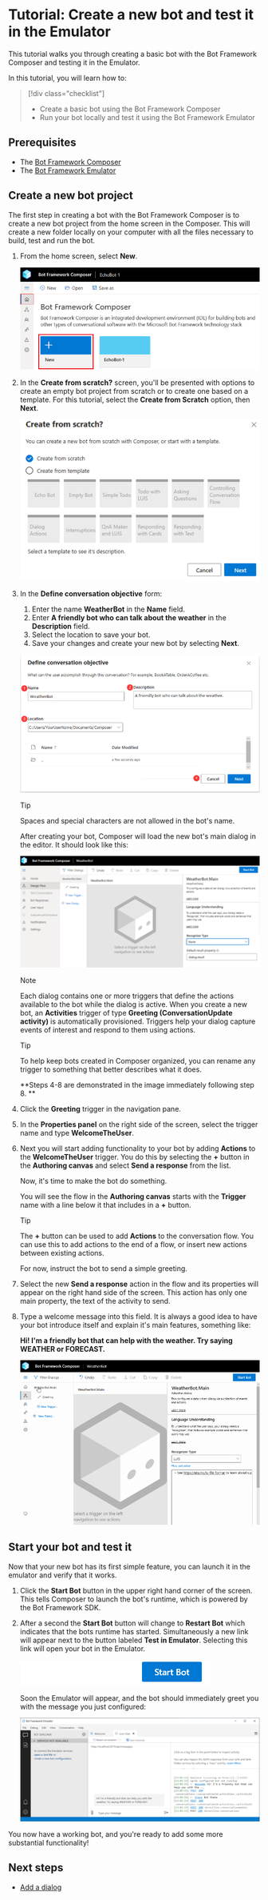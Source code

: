 # Tutorial: Create a new bot and test it in the Emulator

This tutorial walks you through creating a basic bot with the Bot Framework Composer and testing it in the Emulator.

In this tutorial, you will learn how to:

> [!div class="checklist"]
> * Create a basic bot using the Bot Framework Composer
> * Run your bot locally and test it using the Bot Framework Emulator

## Prerequisites
- The [Bot Framework Composer](../setup-yarn.md)
- The [Bot Framework Emulator](https://aka.ms/bot-framework-emulator-readme)


## Create a new bot project
The first step in creating a bot with the Bot Framework Composer is to create a new bot project from the home screen in the Composer. This will create a new folder locally on your computer with all the files necessary to build, test and run the bot.

1. From the home screen, select **New**.

   ![create project](../media/tutorial-weatherbot/01/new.png)

2. In the **Create from scratch?** screen, you'll be presented with options to create an empty bot project from scratch or to create one based on a template. For this tutorial, select the **Create from Scratch** option, then **Next**.

   ![create project](../media/tutorial-weatherbot/01/create-1.png)

3. In the **Define conversation objective** form:
    1. Enter the name **WeatherBot** in the **Name** field.
    2. Enter **A friendly bot who can talk about the weather** in the **Description** field.
    3. Select the location to save your bot.
    4. Save your changes and create your new bot by selecting **Next**.

      ![create project](../media/tutorial-weatherbot/01/create-2.png)

      > [!TIP] 
      > Spaces and special characters are not allowed in the bot's name.

   After creating your bot, Composer will load the new bot's main dialog in the editor. It should look like this:

   ![bot conversation](../media/tutorial-weatherbot/01/empty-main-dialog.png)

   > [!NOTE]
   > Each dialog contains one or more triggers that define the actions available to the bot while the dialog is active. When you create a new bot, an **Activities** trigger of type **Greeting (ConversationUpdate activity)** is automatically provisioned. Triggers help your dialog capture events of interest and respond to them using actions.

   > [!TIP] 
   > To help keep bots created in Composer organized, you can rename any trigger to something that better describes what it does. 

   **Steps 4-8 are demonstrated in the image immediately following step 8. **

4. Click the **Greeting** trigger in the navigation pane.

5. In the **Properties panel** on the right side of the screen, select the trigger name and type **WelcomeTheUser**.

6. Next you will start adding functionality to your bot by adding **Actions** to the **WelcomeTheUser** trigger. You do this by selecting the **+** button in the **Authoring canvas** and select **Send a response** from the list.

   Now, it's time to make the bot do something.

   You will see the flow in the **Authoring canvas** starts with the **Trigger** name with a line below it that includes in a **+** button.

   > [!TIP] 
   > The **+** button can be used to add **Actions** to the conversation flow. You can use this to add actions to the end of a flow, or insert new actions between existing actions.

   For now, instruct the bot to send a simple greeting.

7. Select the new **Send a response** action in the flow and its properties will appear on the right hand side of the screen. This action has only one main property, the text of the activity to send.

8. Type a welcome message into this field. It is always a good idea to have your bot introduce itself and explain it's main features, something like:

   **Hi! I'm a friendly bot that can help with the weather. Try saying WEATHER or FORECAST.**

   ![trigger](../media/tutorial-weatherbot/01/WelcomeTheUser.gif)


## Start your bot and test it

Now that your new bot has its first simple feature, you can launch it in the emulator and verify that it works.

1. Click the **Start Bot** button in the upper right hand corner of the screen.  This tells Composer to launch the bot's runtime, which is powered by the Bot Framework SDK.

2. After a second the **Start Bot** button will change to **Restart Bot** which indicates that the bots runtime has started. Simultaneously a new link will appear next to the button labeled  **Test in Emulator**.  Selecting this link will open your bot in the Emulator.

   ![start bot](../media/tutorial-weatherbot/01/start-bot.gif)

   Soon the Emulator will appear, and the bot should immediately greet you with the message you just configured:

   ![emulator](../media/tutorial-weatherbot/01/emulator-launch.png)

You now have a working bot, and you're ready to add some more substantial functionality!

## Next steps
- [Add a dialog](./tutorial-add-dialog.md)
